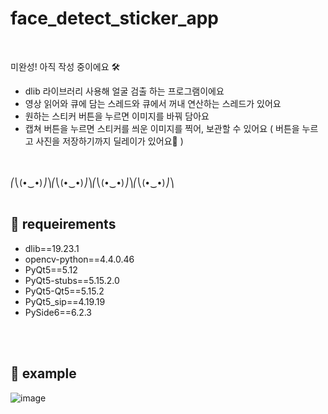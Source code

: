 # face_detect_sticker_app
<br>

미완성! 아직 작성 중이에요 🛠
- dlib 라이브러리 사용해 얼굴 검출 하는 프로그램이에요
- 영상 읽어와 큐에 담는 스레드와 큐에서 꺼내 연산하는 스레드가 있어요
- 원하는 스티커 버튼을 누르면 이미지를 바꿔 담아요
- 캡쳐 버튼을 누르면 스티커를 씌운 이미지를 찍어, 보관할 수 있어요 ( 버튼을 누르고 사진을 저장하기까지 딜레이가 있어요🥲 )

<br><br>
⎛⎝(•‿•)⎠⎞⎛⎝(•‿•)⎠⎞⎛⎝(•‿•)⎠⎞⎛⎝(•‿•)⎠⎞
<br><br>


## 📌 requeirements
- dlib==19.23.1
- opencv-python==4.4.0.46
- PyQt5==5.12
- PyQt5-stubs==5.15.2.0
- PyQt5-Qt5==5.15.2
- PyQt5_sip==4.19.19
- PySide6==6.2.3

<br><br>
## 📸 example
![image](https://user-images.githubusercontent.com/94279314/160963449-b3bdd941-e2ed-4fa6-b3d9-226da91d9ce5.png)

<br><br>
